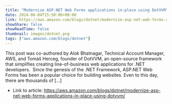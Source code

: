 ```yaml
---
title: "Modernize ASP.NET Web Forms applications in-place using DotVVM"
date: 2024-06-04T15:50:06+00:00
link: https://aws.amazon.com/blogs/dotnet/modernize-asp-net-web-forms-applications-in-place-using-dotvvm/
showShare: false
showReadTime: false
thumbnail: images/dotnet.png
tags: ["aws.amazon.com/blogs/dotnet"]
---
```

This post was co-authored by Alok Bhatnagar, Technical Account Manager, AWS, and Tomáš Herceg, founder of DotVVM, an open-source framework that simplifies creating line-of-business web applications for .NET developers.  Since the genesis of the .NET Framework, ASP.NET Web Forms has been a popular choice for building websites. Even to this day, there are thousands of […]

- Link to article: https://aws.amazon.com/blogs/dotnet/modernize-asp-net-web-forms-applications-in-place-using-dotvvm/